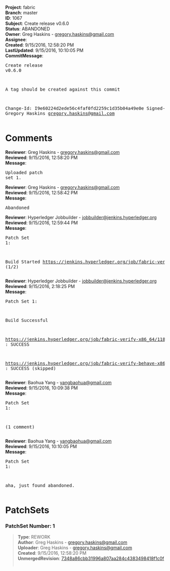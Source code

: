 <strong>Project</strong>: fabric<br><strong>Branch</strong>: master<br><strong>ID</strong>: 1067<br><strong>Subject</strong>: Create release v0.6.0<br><strong>Status</strong>: ABANDONED<br><strong>Owner</strong>: Greg Haskins - gregory.haskins@gmail.com<br><strong>Assignee</strong>:<br><strong>Created</strong>: 9/15/2016, 12:58:20 PM<br><strong>LastUpdated</strong>: 9/15/2016, 10:10:05 PM<br><strong>CommitMessage</strong>:<br><pre>Create release v0.6.0

A tag should be created against this commit

Change-Id: I9e60224d2ede56c4faf0fd2259c1d35b04a49e0e
Signed-off-by: Gregory Haskins <gregory.haskins@gmail.com>
</pre><h1>Comments</h1><strong>Reviewer</strong>: Greg Haskins - gregory.haskins@gmail.com<br><strong>Reviewed</strong>: 9/15/2016, 12:58:20 PM<br><strong>Message</strong>: <pre>Uploaded patch set 1.</pre><strong>Reviewer</strong>: Greg Haskins - gregory.haskins@gmail.com<br><strong>Reviewed</strong>: 9/15/2016, 12:58:42 PM<br><strong>Message</strong>: <pre>Abandoned</pre><strong>Reviewer</strong>: Hyperledger Jobbuilder - jobbuilder@jenkins.hyperledger.org<br><strong>Reviewed</strong>: 9/15/2016, 12:59:44 PM<br><strong>Message</strong>: <pre>Patch Set 1:

Build Started https://jenkins.hyperledger.org/job/fabric-verify-x86_64/1182/ (1/2)</pre><strong>Reviewer</strong>: Hyperledger Jobbuilder - jobbuilder@jenkins.hyperledger.org<br><strong>Reviewed</strong>: 9/15/2016, 2:18:25 PM<br><strong>Message</strong>: <pre>Patch Set 1:

Build Successful 

https://jenkins.hyperledger.org/job/fabric-verify-x86_64/1182/ : SUCCESS

https://jenkins.hyperledger.org/job/fabric-verify-behave-x86_64/104/ : SUCCESS (skipped)</pre><strong>Reviewer</strong>: Baohua Yang - yangbaohua@gmail.com<br><strong>Reviewed</strong>: 9/15/2016, 10:09:38 PM<br><strong>Message</strong>: <pre>Patch Set 1:

(1 comment)</pre><strong>Reviewer</strong>: Baohua Yang - yangbaohua@gmail.com<br><strong>Reviewed</strong>: 9/15/2016, 10:10:05 PM<br><strong>Message</strong>: <pre>Patch Set 1:

aha, just found abandoned.</pre><h1>PatchSets</h1><h3>PatchSet Number: 1</h3><blockquote><strong>Type</strong>: REWORK<br><strong>Author</strong>: Greg Haskins - gregory.haskins@gmail.com<br><strong>Uploader</strong>: Greg Haskins - gregory.haskins@gmail.com<br><strong>Created</strong>: 9/15/2016, 12:58:20 PM<br><strong>UnmergedRevision</strong>: [7348a86cbb31996a807aa284c4383498418f1c0f](https://github.com/hyperledger-gerrit-archive/fabric/commit/7348a86cbb31996a807aa284c4383498418f1c0f)<br><br></blockquote>